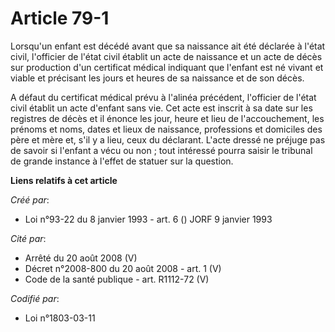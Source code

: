 # Article 79-1

Lorsqu'un enfant est décédé avant que sa naissance ait été déclarée à l'état civil, l'officier de l'état civil établit un
acte de naissance et un acte de décès sur production d'un certificat médical indiquant que l'enfant est né vivant et viable
et précisant les jours et heures de sa naissance et de son décès.

A défaut du certificat médical prévu à l'alinéa précédent, l'officier de l'état civil établit un acte d'enfant sans vie. Cet
acte est inscrit à sa date sur les registres de décès et il énonce les jour, heure et lieu de l'accouchement, les prénoms et
noms, dates et lieux de naissance, professions et domiciles des père et mère et, s'il y a lieu, ceux du déclarant. L'acte
dressé ne préjuge pas de savoir si l'enfant a vécu ou non ; tout intéressé pourra saisir le tribunal de grande instance à
l'effet de statuer sur la question.

**Liens relatifs à cet article**

_Créé par_:

  - Loi n°93-22 du 8 janvier 1993 - art. 6 () JORF 9 janvier 1993

_Cité par_:

  - Arrêté du 20 août 2008 (V)
  - Décret n°2008-800 du 20 août 2008 - art. 1 (V)
  - Code de la santé publique - art. R1112-72 (V)

_Codifié par_:

  - Loi n°1803-03-11
